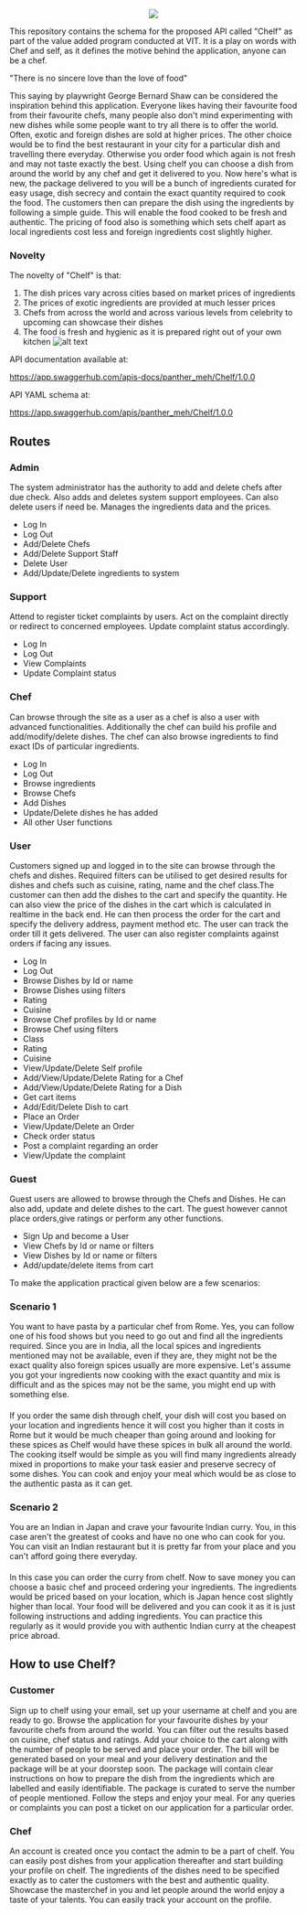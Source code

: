<p align="center">
  <img src="https://github.com/crescent-igor/Chelf-PayPal-VAP-FinalAssignment/blob/master/chelf-logo.png">
</p>
This repository contains the schema for the proposed API called "Chelf" as part of the value added program conducted at VIT. It is a play on words with Chef and self, as it defines the motive behind the application, anyone can be a chef.
 
"There is no sincere love than the love of food"
 
This saying by playwright George Bernard Shaw can be considered the inspiration behind this application. Everyone likes having their favourite food from their favourite chefs, many people also don't mind experimenting with new dishes while some people want to try all there is to offer the world. Often, exotic and foreign dishes are sold at higher prices. The other choice would be to find the best restaurant in your city for a particular dish and travelling there everyday. Otherwise you order food which again is not fresh and may not taste exactly the best. Using chelf you can choose a dish from around the world by any chef and get it delivered to you. Now here's what is new, the package delivered to you will be a bunch of ingredients curated for easy usage, dish secrecy and contain the exact quantity required to cook the food. The customers then can prepare the dish using the ingredients by following a simple guide. This will enable the food cooked to be fresh and authentic. The pricing of food also is something which sets chelf apart as local  ingredients cost less and foreign ingredients cost slightly higher.
 ### Novelty
 The novelty of "Chelf" is that:
 1.  The dish prices vary across cities based on market prices of ingredients
 2.  The prices of exotic ingredients are provided at much lesser prices
 3.  Chefs from across the world and across various levels from celebrity to upcoming can showcase their dishes
 4.  The food is fresh and hygienic as it is prepared right out of your own kitchen
![alt text][diag]
 
[diag]: https://github.com/crescent-igor/Chelf-PayPal-VAP-FinalAssignment/blob/master/Chelf.png
 
API documentation available at:
 
https://app.swaggerhub.com/apis-docs/panther_meh/Chelf/1.0.0
 
API YAML schema at:
 
https://app.swaggerhub.com/apis/panther_meh/Chelf/1.0.0
 
## Routes
### Admin
The system administrator has the authority to add and delete chefs after due check. Also adds and deletes system support employees. Can also delete users if need be. Manages the ingredients data and the prices.
- Log In
- Log Out
- Add/Delete Chefs
- Add/Delete Support Staff
- Delete User
- Add/Update/Delete ingredients to system
### Support
Attend to register ticket complaints by users. Act on the complaint directly or redirect to concerned employees. Update complaint status accordingly.
- Log In
- Log Out
- View Complaints
- Update Complaint status
### Chef
Can browse through the site as a user as a chef is also a user with advanced functionalities. Additionally the chef can build his profile and add/modify/delete dishes. The chef can also browse ingredients to find exact IDs of particular ingredients.
- Log In
- Log Out
- Browse ingredients
- Browse Chefs
- Add Dishes
- Update/Delete dishes he has added
- All other User functions
### User
Customers signed up and logged in to the site can browse through the chefs and dishes. Required filters can be utilised to get desired results for dishes and chefs such as cuisine, rating, name and the chef class.The customer can then add the dishes to the cart and specify the quantity. He can also view the price of the dishes in the cart which is calculated in realtime in the back end. He can then process the order for the cart and specify the delivery address, payment method etc. The user can track the order till it gets delivered. The user can also register complaints against orders if facing any issues.
- Log In
- Log Out
- Browse Dishes by Id or name
- Browse Dishes using filters
 - Rating
 - Cuisine
- Browse Chef profiles by Id or name
- Browse Chef using filters
 - Class
 - Rating
 - Cuisine
- View/Update/Delete Self profile
- Add/View/Update/Delete Rating for a Chef
- Add/View/Update/Delete Rating for a Dish
- Get cart items
- Add/Edit/Delete Dish to cart
- Place an Order
- View/Update/Delete an Order
- Check order status
- Post a complaint regarding an order
- View/Update the complaint
### Guest
Guest users are allowed to browse through the Chefs and Dishes. He can also add, update and delete dishes to the cart. The guest however cannot place orders,give ratings or perform any other functions.
- Sign Up and become a User
- View Chefs by Id or name or filters
- View Dishes by Id or name or filters
- Add/update/delete items from cart
 
To make the application practical given below are a few scenarios:
### Scenario 1
You want to have pasta by a particular chef from Rome. Yes, you can follow one of his food shows but you need to go out and find all the ingredients required. Since you are in India, all the local spices and ingredients mentioned may not be available, even if they are, they might not be the exact quality also foreign spices usually are more expensive. Let's assume you got your ingredients now cooking with the exact quantity and mix is difficult and as the spices may not be the same, you might end up with something else.
####
If you order the same dish through chelf, your dish will cost you based on your location and ingredients hence it will cost you higher than it costs in Rome but it would be much cheaper than going around and looking for these spices as Chelf would have these spices in bulk all around the world. The cooking itself would be simple as you will find many ingredients already mixed in proportions to make your task easier and preserve secrecy of some dishes. You can cook and enjoy your meal which would be as close to the authentic pasta as it can get.
### Scenario 2
You are an Indian in Japan and crave your favourite Indian curry. You, in this case aren't the greatest of cooks and have no one who can cook for you. You can visit an Indian restaurant    but it is pretty far from your place and you can't afford going there everyday.
####
In this case you can order the curry from chelf. Now to save money you can choose a basic chef and proceed ordering your ingredients. The ingredients would be priced based on your location, which is Japan hence cost slightly higher than local. Your food will be delivered and you can cook it as it is just following instructions and adding ingredients. You can practice this regularly as it would provide you with authentic Indian curry at the cheapest price abroad. 
 
 
## How to use Chelf?
###  Customer
Sign up to chelf using your email, set up your username at chelf and you are ready to go. Browse the application for your favourite dishes by your favourite chefs from around the world. You can filter out the results based on cuisine, chef status and ratings. Add your choice to the cart along with the number of people to be served and place your order. The bill will be generated based on your meal and your delivery destination and the package will be at your doorstep soon. The package will contain clear instructions on how to prepare the dish from the ingredients which are labelled and easily identifiable. The package is curated to serve the number of people mentioned. Follow the steps and enjoy your meal. For any queries or complaints you can post a ticket on our application for a particular order.
 
### Chef
An account is created once you contact the admin to be a part of chelf. You can easily post dishes from your application thereafter and start building your profile on chelf. The ingredients of the dishes need to be specified exactly as to cater the customers with the best and authentic quality. Showcase the masterchef in you and let people around the world enjoy a taste of your talents. You can easily track your account on the profile.
 

